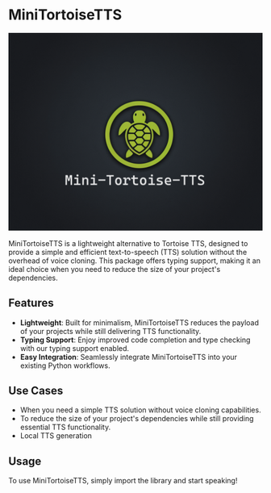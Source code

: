 # MiniTortoiseTTS

![mini-tortoise-tts.png](mini-tortoise-tts.png)

MiniTortoiseTTS is a lightweight alternative to Tortoise TTS, designed to provide a simple and efficient text-to-speech
(TTS) solution without the overhead of voice cloning. This package offers typing support, making it an ideal
choice when you need to reduce the size of your project's dependencies.

## Features

* **Lightweight**: Built for minimalism, MiniTortoiseTTS reduces the payload of your projects while still delivering TTS
functionality.
* **Typing Support**: Enjoy improved code completion and type checking with our typing support enabled.
* **Easy Integration**: Seamlessly integrate MiniTortoiseTTS into your existing Python workflows.

## Use Cases

* When you need a simple TTS solution without voice cloning capabilities.
* To reduce the size of your project's dependencies while still providing essential TTS functionality.
* Local TTS generation

## Usage

To use MiniTortoiseTTS, simply import the library and start speaking!

```python

```